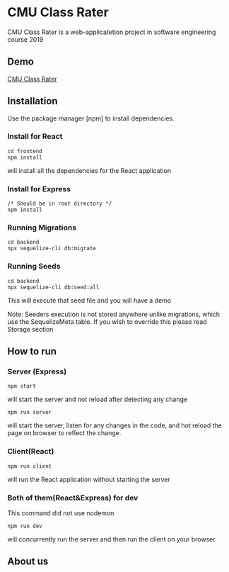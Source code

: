 # CMU Class Rater
CMU Class Rater is a web-applicatetion project in software engineering course 2019

## Demo
[CMU Class Rater](https://www.cmuclassrater.engineer)

## Installation

Use the package manager [npm] to install dependencies.

### Install for React
```
cd frontend
npm install
```
will install all the dependencies for the React application
### Install for Express
```
/* Should be in root directory */
npm install
```

### Running Migrations

```
cd backend
npx sequelize-cli db:migrate
```

### Running Seeds
```
cd backend
npx sequelize-cli db:seed:all
```
This will execute that seed file and you will have a demo

Note: Seeders execution is not stored anywhere unlike migrations, which use the SequelizeMeta table. If you wish to override this please read Storage section
## How to run

### Server (Express)
```
npm start
``` 
will start the server and not reload after detecting any change
```
npm run server
```
will start the server, listen for any changes in the code, and hot reload the page on browser to reflect the change.
### Client(React)
```
npm run client
```
will run the React application without starting the server
### Both of them(React&Express) for dev
This command did not use nodemon 
```
npm run dev
```
will concurrently run the server and then run the client on your browser
## About us

